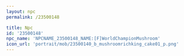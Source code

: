 ```yaml
---
layout: npc
permalink: /23500148

title: Npc
id: '23500148'
npc_name: 'NPCNAME_23500148_NAME:[F]WorldChampionMushroom'
icon_url: 'portrait/mob/23500140_b_mushroomrichking_cake01_p.png'
---
```

